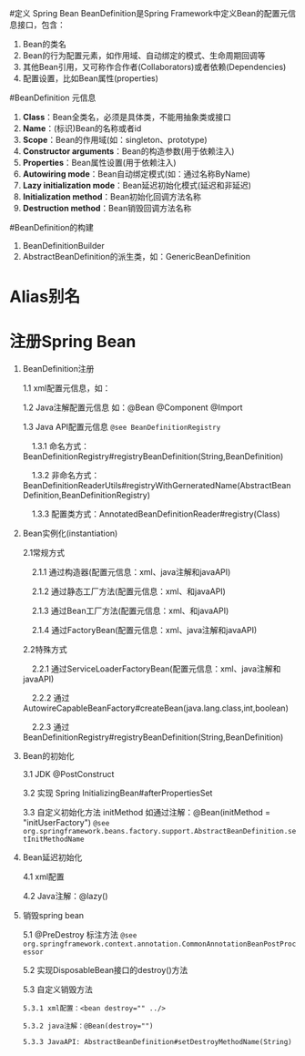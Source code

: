 #定义 Spring Bean
BeanDefinition是Spring Framework中定义Bean的配置元信息接口，包含：
1. Bean的类名
2. Bean的行为配置元素，如作用域、自动绑定的模式、生命周期回调等
3. 其他Bean引用，又可称作合作者(Collaborators)或者依赖(Dependencies)
4. 配置设置，比如Bean属性(properties)

#BeanDefinition 元信息
1. **Class**：Bean全类名，必须是具体类，不能用抽象类或接口
2. **Name**：(标识)Bean的名称或者id
3. **Scope**：Bean的作用域(如：singleton、prototype)
4. **Constructor arguments**：Bean的构造参数(用于依赖注入)
5. **Properties**：Bean属性设置(用于依赖注入)
6. **Autowiring mode**：Bean自动绑定模式(如：通过名称ByName)
7. **Lazy initialization mode**：Bean延迟初始化模式(延迟和非延迟)
8. **Initialization method**：Bean初始化回调方法名称
9. **Destruction method**：Bean销毁回调方法名称

#BeanDefinition的构建
1. BeanDefinitionBuilder
2. AbstractBeanDefinition的派生类，如：GenericBeanDefinition

# Alias别名
# 注册Spring Bean
1. BeanDefinition注册

    1.1 xml配置元信息，如：<bean id=""/>
    
    1.2 Java注解配置元信息 如：@Bean  @Component  @Import
    
    1.3 Java API配置元信息
     `@see BeanDefinitionRegistry`
    
     &nbsp;&nbsp;&nbsp;&nbsp;1.3.1 命名方式：BeanDefinitionRegistry#registryBeanDefinition(String,BeanDefinition) 
        
     &nbsp;&nbsp;&nbsp;&nbsp;1.3.2 非命名方式：BeanDefinitionReaderUtils#registryWithGerneratedName(AbstractBeanDefinition,BeanDefinitionRegistry)
        
     &nbsp;&nbsp;&nbsp;&nbsp;1.3.3 配置类方式：AnnotatedBeanDefinitionReader#registry(Class)

2. Bean实例化(instantiation)

   2.1常规方式
   
   &nbsp;&nbsp;&nbsp;&nbsp;2.1.1 通过构造器(配置元信息：xml、java注解和javaAPI)
   
   &nbsp;&nbsp;&nbsp;&nbsp;2.1.2 通过静态工厂方法(配置元信息：xml、和javaAPI)
   
   &nbsp;&nbsp;&nbsp;&nbsp;2.1.3 通过Bean工厂方法(配置元信息：xml、和javaAPI)
   
   &nbsp;&nbsp;&nbsp;&nbsp;2.1.4 通过FactoryBean(配置元信息：xml、java注解和javaAPI)
   
   2.2特殊方式
   
   &nbsp;&nbsp;&nbsp;&nbsp;2.2.1 通过ServiceLoaderFactoryBean(配置元信息：xml、java注解和javaAPI)
   
   &nbsp;&nbsp;&nbsp;&nbsp;2.2.2 通过AutowireCapableBeanFactory#createBean(java.lang.class,int,boolean)
   
   &nbsp;&nbsp;&nbsp;&nbsp;2.2.3 通过BeanDefinitionRegistry#registryBeanDefinition(String,BeanDefinition)

3. Bean的初始化
   
   3.1 JDK @PostConstruct
   
   3.2 实现 Spring InitializingBean#afterPropertiesSet
   
   3.3 自定义初始化方法 initMethod  如通过注解：@Bean(initMethod = "initUserFactory")
   `@see org.springframework.beans.factory.support.AbstractBeanDefinition.setInitMethodName`
    
4. Bean延迟初始化
   
   4.1 xml配置 <bean lazy-init=true../>
   
   4.2 Java注解：@lazy()
   
5. 销毁spring bean

   5.1 @PreDestroy 标注方法
   `@see org.springframework.context.annotation.CommonAnnotationBeanPostProcessor`
   
   5.2 实现DisposableBean接口的destroy()方法
   
   5.3 自定义销毁方法
       
       5.3.1 xml配置：<bean destroy="" ../>
       
       5.3.2 java注解：@Bean(destroy="")
       
       5.3.3 JavaAPI: AbstractBeanDefinition#setDestroyMethodName(String)
       